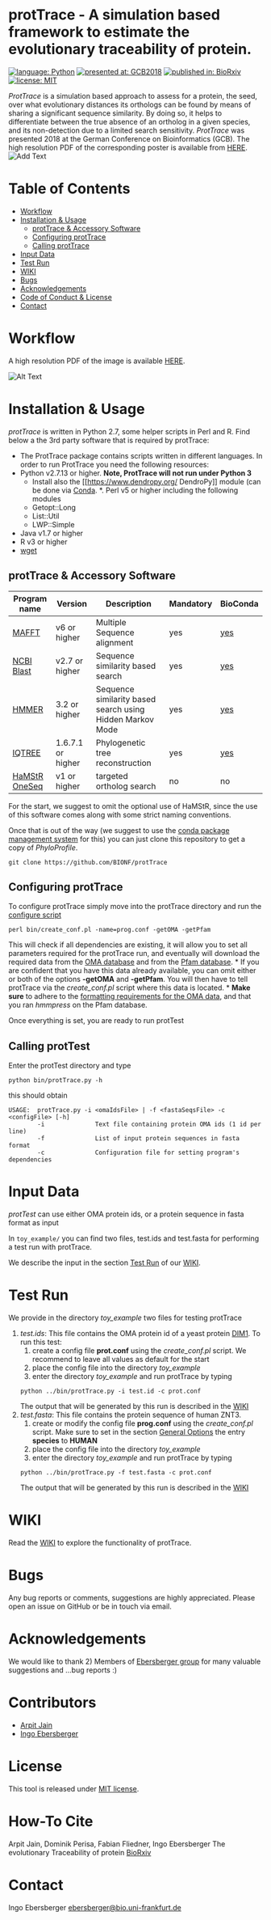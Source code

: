 # protTrace - A simulation based framework to estimate the evolutionary traceability of protein.
[![language: Python](https://img.shields.io/badge/language-Python-blue.svg?style=flat)](https://www.python.org/)
[![presented at: GCB2018](https://img.shields.io/badge/presented%20at-GCB2018-green.svg?style=flat)](http://gcb2018.de/)
[![published in: BioRxiv](https://img.shields.io/badge/published%20in-BioRxiv-ff69b4.svg?style=flat)](https://doi.org/10.1101/302109)
[![license: MIT](https://img.shields.io/badge/license-MIT-lightgrey.svg)](https://opensource.org/licenses/MIT)

*ProtTrace* is a simulation based approach to assess for a protein, the seed, over what evolutionary distances its orthologs can 
be found by means of sharing a significant sequence similarity. By doing so, it helps to differentiate between the true absence 
of an ortholog in a given species, and its non-detection due to a limited search sensitivity. *ProtTrace* was presented 2018 at the German Conference on Bioinformatics (GCB). The high resolution PDF of the corresponding poster is available from [HERE](https://github.com/BIONF/protTrace/wiki/images/Poster-ProtTrace.v2.pdf).
![Add Text](https://github.com/BIONF/protTrace/wiki/images/Poster-ProtTrace.v2.png "The evolutionary traceability of a protein")

# Table of Contents
* [Workflow](#Workflow)
* [Installation &amp; Usage](#installation--usage)
   * [protTrace &amp; Accessory Software](#prottrace--accessory-software)
   * [Configuring protTrace](#configuring-prottrace)
   * [Calling protTrace](#calling-prottrace)
* [Input Data](#input-data)
* [Test Run](#test-run)
* [WIKI](#wiki)
* [Bugs](#bugs)
* [Acknowledgements](#acknowledgements)
* [Code of Conduct &amp; License](#code-of-conduct--license)
* [Contact](#contact)

# Workflow
A high resolution PDF of the image is available [HERE](https://github.com/BIONF/protTrace/wiki/images/Workflow-ProtTrace.v1.cap.pdf).

![Alt Text](https://github.com/BIONF/protTrace/wiki/images/Workflow-ProtTrace.v1.png "Workflow of the protTrace analysis** The workflow is distinguished into the categories Parameterization, Traceability calculation, and visualization. Boxes in green denote input files, boxes in orange represent meta-information, which is generated in the course of the analysis, and yellow boxes indicate output files that are generated as a result of an analysis. Arrows represent individual analysis steps, where the arrow style indicates whether the analysis step is obligatory (solid), or optional (dashed). Analysis steps that require the calling of external programs are indicated by the program name next to the corresponding arrow. Obligatory dependencies on 3d party software are represented by bold face black program names, those that are optional are indicated by grey font color.") 

# Installation & Usage
*protTrace* is written in Python 2.7, some helper scripts in Perl and R. Find below a the 3rd party software that is required by protTrace:
  * The ProtTrace package contains scripts written in different languages. In order to run ProtTrace you need the following resources:
  * Python v2.7.13 or higher. **Note, ProtTrace will not run under Python 3**
     * Install also the [[https://www.dendropy.org/ DendroPy]] module (can be done via [Conda](https://github.com/BIONF/protTrace/wiki/EnvironmentSetUp).
  *. Perl v5 or higher including the following modules
     * Getopt::Long
     * List::Util
     * LWP::Simple
  * Java v1.7 or higher
  * R v3 or higher
  * [wget](https://www.gnu.org/software/wget/)
  
## protTrace & Accessory Software

| Program name | Version | Description | Mandatory | BioConda |
|------------- | ------- | ----------- | --------- | -------- |
|[MAFFT](https://mafft.cbrc.jp/alignment/software/) |v6 or higher|Multiple Sequence alignment|yes|[yes](https://bioconda.github.io/recipes/mafft/README.html)|
|[NCBI Blast](https://blast.ncbi.nlm.nih.gov/Blast.cgi?CMD=Web&PAGE_TYPE=BlastDocs&DOC_TYPE=Download)|v2.7 or higher|Sequence similarity based search|yes|[yes](https://bioconda.github.io/recipes/blast/README.html)|
|[HMMER](http://hmmer.org/)|3.2 or higher|Sequence similarity based search using Hidden Markov Mode|yes|[yes](https://bioconda.github.io/recipes/hmmer/README.html)|
|[IQTREE](http://www.iqtree.org/)|1.6.7.1 or higher|Phylogenetic tree reconstruction|yes|[yes](https://anaconda.org/bioconda/iqtree)|
|[HaMStR OneSeq](https://github.com/BIONF/hamstr)|v1 or higher|targeted ortholog search|no|no|

For the start, we suggest to omit the optional use of HaMStR, since the use of this software comes along with some strict naming conventions.

Once that is out of the way (we suggest to use the [conda package management system](https://github.com/BIONF/protTrace/wiki/EnvironmentSetUp) for this) you can just clone this repository to get a copy of *PhyloProfile*.

```
git clone https://github.com/BIONF/protTrace
```

## Configuring protTrace
To configure protTrace simply move into the protTrace directory and run the [configure script](https://github.com/BIONF/protTrace/wiki#the-configuration-script)

```
perl bin/create_conf.pl -name=prog.conf -getOMA -getPfam
```

This will check if all dependencies are existing, it will allow you to set all parameters required for the protTrace run, and eventually
will download the required data from the [OMA database](https://omabrowser.org) and from the [Pfam database](http://pfam.xfam.org/). 
     * If you are confident that you have this data already available, you can omit either or both of the options **-getOMA** and **-getPfam**. You will then have to tell protTrace via the *create_conf.pl* script
where this data is located. 
     * **Make sure** to adhere to the [formatting requirements for the OMA data](https://github.com/BIONF/protTrace/wiki/PreparingOMA),
     and that you ran *hmmpress* on the Pfam database.

Once everything is set, you are ready to run protTest

## Calling protTest
Enter the protTest directory and type
```
python bin/protTrace.py -h
```
this should obtain
```
USAGE:  protTrace.py -i <omaIdsFile> | -f <fastaSeqsFile> -c <configFile> [-h]
        -i              Text file containing protein OMA ids (1 id per line)
        -f              List of input protein sequences in fasta format
        -c              Configuration file for setting program's dependencies
```
# Input Data
*protTest* can use either OMA protein ids, or a protein sequence in fasta format as input

In `toy_example/` you can find two files, test.ids and test.fasta for performing a test run with protTrace.

We describe the input in the section [Test Run](https://github.com/BIONF/protTrace/wiki#test-run) of our [WIKI](https://github.com/BIONF/protTrace/wiki/home).

# Test Run
We provide in the directory *toy_example* two files for testing protTrace
  1. *test.ids*: This file contains the OMA protein id of a yeast protein [DIM1](https://omabrowser.org/oma/info/YEAST05874/). To run this test:
     1. create a config file **prot.conf** using the *create_conf.pl* script. We recommend to leave all values as default for the start
     1. place the config file into the directory *toy_example*
     1. enter the directory *toy_example* and run protTrace by typing
     ```
     python ../bin/protTrace.py -i test.id -c prot.conf
     ```
     The output that will be generated by this run is described in the [WIKI](https://github.com/BIONF/protTrace/wiki#oma-id-as-input)
  1. *test.fasta*: This file contains the protein sequence of human ZNT3. 
     1. create or modify the config file **prog.conf** using the *create_conf.pl* script. Make sure to set in the section 
     [General Options](https://github.com/BIONF/protTrace/wiki/Config-File#general-options) the entry **species** to **HUMAN**
     1. place the config file into the directory *toy_example*
     1. enter the directory *toy_example* and run protTrace by typing
     ```
     python ../bin/protTrace.py -f test.fasta -c prot.conf
     ```
     The output that will be generated by this run is described in the [WIKI](https://github.com/BIONF/protTrace/wiki#protein-sequence-as-input)

# WIKI
Read the [WIKI](https://github.com/BIONF/protTrace/wiki/home) to explore the functionality of protTrace.

# Bugs
Any bug reports or comments, suggestions are highly appreciated. Please open an issue on GitHub or be in touch via email.

# Acknowledgements
We would like to thank
2) Members of [Ebersberger group](http://www.bio.uni-frankfurt.de/43045195/ak-ebersberger) for many valuable suggestions and ...bug reports :)

# Contributors
* [Arpit Jain](https://github.com/aj87)
* [Ingo Ebersberger](https://github.com/BIONF)

# License
This tool is released under [MIT license](https://github.com/BIONF/protTrace/blob/master/LICENSE).

# How-To Cite
Arpit Jain, Dominik Perisa, Fabian Fliedner, Ingo Ebersberger The evolutionary Traceability of protein [BioRxiv](https://doi.org/10.1101/302109) 

# Contact
Ingo Ebersberger
ebersberger@bio.uni-frankfurt.de

